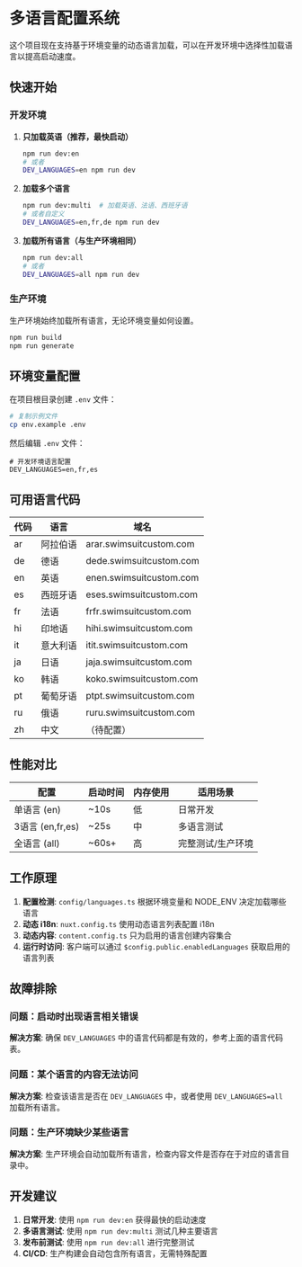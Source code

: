 # 多语言配置系统

这个项目现在支持基于环境变量的动态语言加载，可以在开发环境中选择性加载语言以提高启动速度。

## 快速开始

### 开发环境

1. **只加载英语（推荐，最快启动）**

   ```bash
   npm run dev:en
   # 或者
   DEV_LANGUAGES=en npm run dev
   ```

2. **加载多个语言**

   ```bash
   npm run dev:multi  # 加载英语、法语、西班牙语
   # 或者自定义
   DEV_LANGUAGES=en,fr,de npm run dev
   ```

3. **加载所有语言（与生产环境相同）**
   ```bash
   npm run dev:all
   # 或者
   DEV_LANGUAGES=all npm run dev
   ```

### 生产环境

生产环境始终加载所有语言，无论环境变量如何设置。

```bash
npm run build
npm run generate
```

## 环境变量配置

在项目根目录创建 `.env` 文件：

```bash
# 复制示例文件
cp env.example .env
```

然后编辑 `.env` 文件：

```env
# 开发环境语言配置
DEV_LANGUAGES=en,fr,es
```

## 可用语言代码

| 代码 | 语言     | 域名                    |
| ---- | -------- | ----------------------- |
| ar   | 阿拉伯语 | arar.swimsuitcustom.com |
| de   | 德语     | dede.swimsuitcustom.com |
| en   | 英语     | enen.swimsuitcustom.com |
| es   | 西班牙语 | eses.swimsuitcustom.com |
| fr   | 法语     | frfr.swimsuitcustom.com |
| hi   | 印地语   | hihi.swimsuitcustom.com |
| it   | 意大利语 | itit.swimsuitcustom.com |
| ja   | 日语     | jaja.swimsuitcustom.com |
| ko   | 韩语     | koko.swimsuitcustom.com |
| pt   | 葡萄牙语 | ptpt.swimsuitcustom.com |
| ru   | 俄语     | ruru.swimsuitcustom.com |
| zh   | 中文     | （待配置）              |

## 性能对比

| 配置             | 启动时间 | 内存使用 | 适用场景          |
| ---------------- | -------- | -------- | ----------------- |
| 单语言 (en)      | ~10s     | 低       | 日常开发          |
| 3语言 (en,fr,es) | ~25s     | 中       | 多语言测试        |
| 全语言 (all)     | ~60s+    | 高       | 完整测试/生产环境 |

## 工作原理

1. **配置检测**: `config/languages.ts` 根据环境变量和 NODE_ENV 决定加载哪些语言
2. **动态 i18n**: `nuxt.config.ts` 使用动态语言列表配置 i18n
3. **动态内容**: `content.config.ts` 只为启用的语言创建内容集合
4. **运行时访问**: 客户端可以通过 `$config.public.enabledLanguages` 获取启用的语言列表

## 故障排除

### 问题：启动时出现语言相关错误

**解决方案**: 确保 `DEV_LANGUAGES` 中的语言代码都是有效的，参考上面的语言代码表。

### 问题：某个语言的内容无法访问

**解决方案**: 检查该语言是否在 `DEV_LANGUAGES` 中，或者使用 `DEV_LANGUAGES=all` 加载所有语言。

### 问题：生产环境缺少某些语言

**解决方案**: 生产环境会自动加载所有语言，检查内容文件是否存在于对应的语言目录中。

## 开发建议

1. **日常开发**: 使用 `npm run dev:en` 获得最快的启动速度
2. **多语言测试**: 使用 `npm run dev:multi` 测试几种主要语言
3. **发布前测试**: 使用 `npm run dev:all` 进行完整测试
4. **CI/CD**: 生产构建会自动包含所有语言，无需特殊配置
